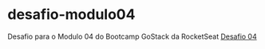 # desafio-modulo04
Desafio para o Modulo 04 do Bootcamp GoStack da RocketSeat [Desafio 04](https://github.com/Rocketseat/bootcamp-gostack-desafio-04/blob/master/README.md#desafio-04-introdu%C3%A7%C3%A3o-ao-react)
